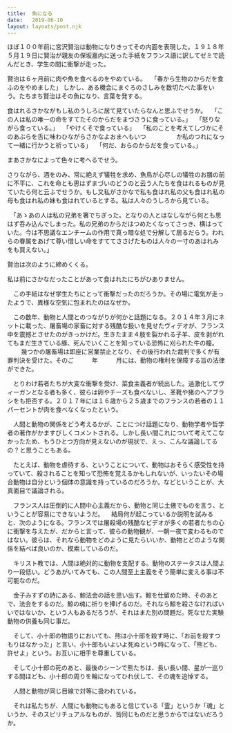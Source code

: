 ```yaml
---
title:  魚になる
date:   2019-06-10
layout: layouts/post.njk
---
```

ほぼ１００年前に宮沢賢治は動物になりきってその内面を表現した。１９１８年５月１９日に賢治が親友の保坂嘉内に送った手紙をフランス語に訳してゼミで読んだとき、学生の間に衝撃が走った。

賢治は６ヶ月前に肉や魚を食べるのをやめている。
　「春から生物のからだを食ふのをやめました」
しかし、ある機会にまぐろのさしみを数切たべた事をいう。たちまち賢治はその魚になり、言葉を発する。

食はれるさかながもし私のうしろに居て見ていたらなんと思ふでせうか。
　「この人は私の唯一の命をすてたそのからだをまづさうに食っている。」
　「怒りながら食っている。」
　「やけくそで食っている」
　「私のことを考えてしづかにそのあぶらを舌に味わひながらさかなよおまへもいつ　　　　　か私のつれになって一緒に行かうと祈っている」
　「何だ、おらのからだを食っている。」

まあさかなによって色々に考へるでせう。

さりながら、酒をのみ、常に絶えず犠牲を求め、魚鳥が心尽しの犠牲のお膳の前に不平に、これを命とも思はずまづいのどうのと云う人たちを食はれるものが見ていたら何と云ふでせうか。もし又私がさかなで私も食はれ私の父も食はれ私の母も食はれ私の妹も食はれているとする。私は人々のうしろから見ている。

　「あゝあの人は私の兄弟を箸でちぎった。となりの人とはなしながら何とも思はず呑み込んでしまった。私の兄弟のからだはつめたくなってさっき、横はっていた。今は不思議なエンチームの作用で真っ暗な処で分解して居るだらう。われらの眷属をあげて尊い惜しい命をすててささげたものは人々の一寸のあはれみをも買えない。」

賢治は次のように締めくくる。

私は前にさかなだったことがあって食はれたにちがひありません。

　この手紙はなぜ学生たちにとって衝撃だったのだろうか。その場に電気が走ったようで、異様な空気に包まれたのはなぜか。

　この数年、動物と人間とのつながりが何かと話題になる。２０１４年３月にネットに載った、屠畜場の家畜に対する残酷な扱いを見せたヴィデオが、フランス中を震撼とさせたのがきっかけだ。生きたまま４肢を裂かれる子羊、皮を剥がれてもまだ生きている豚、死んでいくことを知っている恐怖に刈られた牛の瞳。
　
　幾つかの屠畜場は即座に営業禁止となり、その後行われた裁判で多くが有罪判決を受けた。そのご　　　年　　　月には、動物の権利を保障する旨の法律ができた。

　とりわけ若者たちが大変な衝撃を受け、菜食主義者が続出した。過激化してヴィーガンとなる者も多く、彼らは卵やチーズも食べないし、革靴や猪のヘアブラシをも拒否する。２０１７年には１６歳から２５歳までのフランスの若者の１１パーセントが肉を食べなくなったという。

　人間と動物の関係をどう考えるかが、ことにつけ話題になり、動物学者や哲学者の著作がかますびしくコメントされる。しかし長い間これについて考えてこなかったため、もうひとつ方向が見えないのが現状で、えっ、こんな議論してるの ? と思うこともある。

　たとえば、動物を虐待する、ということについて、動物はおそらく感受性を持っていて、殺されることを知って恐怖を覚えるかもしれないが、いったいその場合動物は自分という個体の意識を持っているのだろうか。などということが、大真面目で議論される。

　フランス人は圧倒的に人間中心主義だから、動物と同じ土俵でものを言う、ということが容易にできないようだ。
　結局何が起こっているか説明を試みると、次のようになる。フランスでは屠殺場の残酷なビデオが多くの若者たちの心に衝撃を与えたが、だからと言って、彼らの動物観が、一朝一夜で変わるものではない。彼らは、それなら動物をどのように見たらいいか、動物とどのような関係を結べば良いのか、模索しているのだ。

　キリスト教では、人間は絶対的に動物を支配する。動物のステータスは人間より一段低い。どうあがいてみても、この人間至上主義をそう簡単に変える事は不可能なのだ。

　金子みすずの詩にある、鯨法会の話を思い出す。鯨を仕留めた時、そのあとで、法会をするのだ。鯨の魂に祈りを捧げるのだ。それなら鯨を殺さなければいいではないか、という人もあるだろうが、それはまた別の問題だ。死なせた実験動物の供養も同じ事だ。

　そして、小十郎の物語りにおいても、熊は小十郎を殺す時に、「お前を殺すつもりはなかった」と言い、小十郎もいよいよ死ぬという時になって、「熊ども、許せよ」という。お互いに相手を尊重している。

　そして小十郎の死のあと、最後のシーンで熊たちは、長い長い間、星が一巡りする間ほども、小十郎の周りを輪になってひれ伏して、その魂を追悼する。

　人間と動物が同じ目線で対等に扱われている。

　それは私たちが、人間にも動物にもあると信じている「霊」というか「魂」というか、そのスピリチュアルなものが、皆同じものだと思うからではないだろうか。

